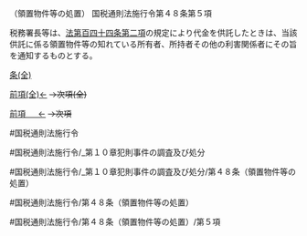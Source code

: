 （領置物件等の処置）
国税通則法施行令第４８条第５項

税務署長等は、[法第百四十四条第二項](国税通則法＿＿＿＿＿第１４４条第２項)の規定により代金を供託したときは、当該供託に係る領置物件等の知れている所有者、所持者その他の利害関係者にその旨を通知するものとする。

[条(全)](国税通則法施行＿令＿第４８条_.md)

[前項(全)←](国税通則法施行＿令＿第４８条第４項_.md)  ~~→次項(全)~~

[前項 　 ←](国税通則法施行＿令＿第４８条第４項.md)  ~~→次項~~



#国税通則法施行令

#国税通則法施行令/_第１０章犯則事件の調査及び処分

#国税通則法施行令/_第１０章犯則事件の調査及び処分/第４８条（領置物件等の処置）

#国税通則法施行令/第４８条（領置物件等の処置）

#国税通則法施行令/第４８条（領置物件等の処置）/第５項


